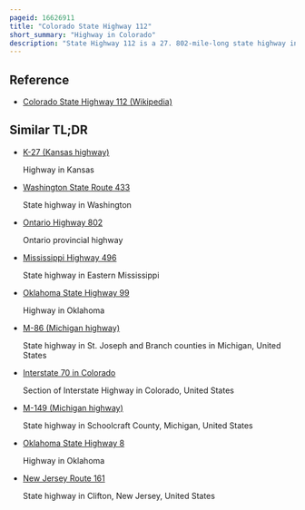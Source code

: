 ```yaml
---
pageid: 16626911
title: "Colorado State Highway 112"
short_summary: "Highway in Colorado"
description: "State Highway 112 is a 27. 802-mile-long state highway in southern Colorado. Built in 1916 and formally defined in 1922, the route begins at its western end in Del Norte at a junction with U. S. Highway 160. The Road then travels east crossing us285 two Miles west of Center before reaching its eastern Terminus in Hooper where it meets sh17."
---
```


## Reference

- [Colorado State Highway 112 (Wikipedia)](https://en.wikipedia.org/?curid=16626911)

## Similar TL;DR

- [K-27 (Kansas highway)](/tldr/en/k-27-kansas-highway)

  Highway in Kansas

- [Washington State Route 433](/tldr/en/washington-state-route-433)

  State highway in Washington

- [Ontario Highway 802](/tldr/en/ontario-highway-802)

  Ontario provincial highway

- [Mississippi Highway 496](/tldr/en/mississippi-highway-496)

  State highway in Eastern Mississippi

- [Oklahoma State Highway 99](/tldr/en/oklahoma-state-highway-99)

  Highway in Oklahoma

- [M-86 (Michigan highway)](/tldr/en/m-86-michigan-highway)

  State highway in St. Joseph and Branch counties in Michigan, United States

- [Interstate 70 in Colorado](/tldr/en/interstate-70-in-colorado)

  Section of Interstate Highway in Colorado, United States

- [M-149 (Michigan highway)](/tldr/en/m-149-michigan-highway)

  State highway in Schoolcraft County, Michigan, United States

- [Oklahoma State Highway 8](/tldr/en/oklahoma-state-highway-8)

  Highway in Oklahoma

- [New Jersey Route 161](/tldr/en/new-jersey-route-161)

  State highway in Clifton, New Jersey, United States
